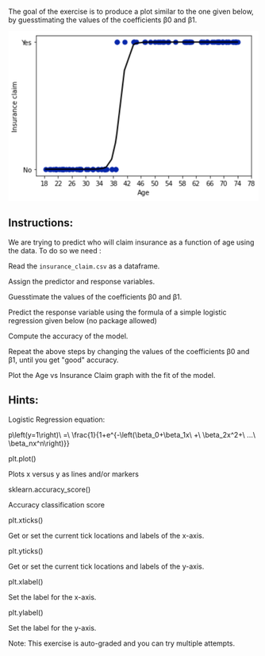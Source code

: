 The goal of the exercise is to produce a plot similar to the one given below, by guesstimating the values of the coefficients β0 and β1.

![img](plot.png)

## **Instructions:** 

We are trying to predict who will claim insurance as a function of age using the data. To do so we need :

Read the `insurance_claim.csv` as a dataframe.

Assign the predictor and response variables.

Guesstimate the values of the coefficients β0 and β1.

Predict the response variable using the formula of a simple logistic regression given below (no package allowed) 

Compute the accuracy of the model.

Repeat the above steps by changing the values of the coefficients β0 and β1, until you get "good" accuracy.

Plot the Age vs Insurance Claim graph with the fit of the model.



## **Hints:** 

Logistic Regression equation: 

p\left(y=1\right)\ =\ \frac{1}{1+e^{-\left(\beta_0+\beta_1x\ +\ \beta_2x^2+\ ...\ \beta_nx^n\right)}}



plt.plot()

Plots x versus y as lines and/or markers

sklearn.accuracy_score()

Accuracy classification score

plt.xticks()

Get or set the current tick locations and labels of the x-axis.

plt.yticks()

Get or set the current tick locations and labels of the y-axis.

plt.xlabel()

Set the label for the x-axis.

plt.ylabel()

Set the label for the y-axis.



Note: This exercise is auto-graded and you can try multiple attempts. 